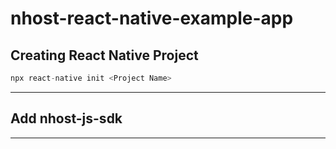 # nhost-react-native-example-app

## Creating React Native Project

```javascript
npx react-native init <Project Name>
```

---------------------------------------------------------------------------------------------------------------------------

## Add nhost-js-sdk 


---------------------------------------------------------------------------------------------------------------------------
